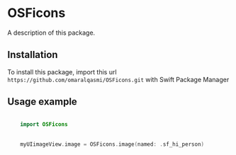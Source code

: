 # OSFicons

A description of this package.

## Installation

To install this package, import this url `https://github.com/omaralqasmi/OSFicons.git` with Swift Package Manager

## Usage example

```swift
    
    import OSFicons
    
    
    myUIimageView.image = OSFicons.image(named: .sf_hi_person)

```
